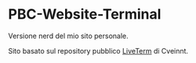 # PBC-Website-Terminal
Versione nerd del mio sito personale.

Sito basato sul repository pubblico [LiveTerm](https://github.com/Cveinnt/LiveTerm) di Cveinnt.